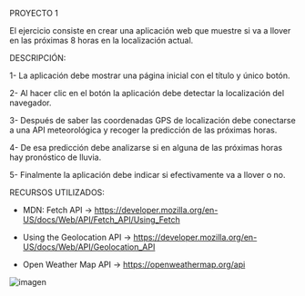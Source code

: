 PROYECTO 1

El ejercicio consiste en crear una aplicación web que muestre si va a llover en las próximas 8 horas en la localización actual.

DESCRIPCIÓN:

1- La aplicación debe mostrar una página inicial con el título y único botón.

2- Al hacer clic en el botón la aplicación debe detectar la localización del navegador.

3- Después de saber las coordenadas GPS de localización debe conectarse a una API meteorológica y recoger la predicción de las próximas horas.

4- De esa predicción debe analizarse si en alguna de las próximas horas hay pronóstico de lluvia.

5- Finalmente la aplicación debe indicar si efectivamente va a llover o no.

RECURSOS UTILIZADOS:

- MDN: Fetch API → https://developer.mozilla.org/en-US/docs/Web/API/Fetch_API/Using_Fetch

- Using the Geolocation API →
https://developer.mozilla.org/en-US/docs/Web/API/Geolocation_API

- Open Weather Map API → 
https://openweathermap.org/api

![imagen](https://user-images.githubusercontent.com/98592187/175829316-5919a9d3-2c75-4402-a05d-b553ac1ca290.png)

